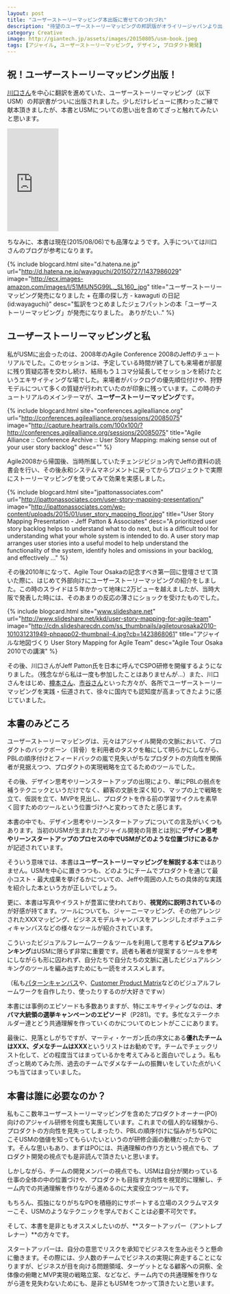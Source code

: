 ```yaml
---
layout: post
title: "ユーザーストーリーマッピング本出版に寄せてのつれづれ"
description: "待望のユーザーストーリーマッピングの邦訳版がオライリージャパンより出版されました。ユーザーストーリーマッピングとの出会いから、本書の見どころについてつれづれなるままに書いてみました。"
category: Creative
image: http://giantech.jp/assets/images/20150805/usm-book.jpeg
tags: [アジャイル, ユーザーストーリーマッピング, デザイン, プロダクト開発]
---
```


## 祝！ユーザーストーリーマッピング出版！

[川口さん](https://twitter.com/kawaguti)を中心に翻訳を進めていた、ユーザーストーリーマッピング（以下USM）の邦訳書がついに出版されました。少しだけレビューに携わったご縁で献本頂きましたが、本書とUSMについての思い出を含めてざっと触れてみたいと思います。

<iframe src="http://rcm-fe.amazon-adsystem.com/e/cm?lt1=_blank&bc1=000000&IS2=1&bg1=FFFFFF&fc1=000000&lc1=0000FF&t=giantech-22&o=9&p=8&l=as4&m=amazon&f=ifr&ref=ss_til&asins=4873117321" style="width:120px;height:240px;" scrolling="no" marginwidth="0" marginheight="0" frameborder="0"></iframe>

ちなみに、本書は現在(2015/08/06)でも品薄なようです。入手については川口さんのブログが参考になります。

{% include blogcard.html site="d.hatena.ne.jp" url="http://d.hatena.ne.jp/wayaguchi/20150727/1437986029" image="http://ecx.images-amazon.com/images/I/51MlUN5G99L._SL160_.jpg" title="ユーザーストーリーマッピング発売になりました + 在庫の探し方 - kawaguti の日記　(id:wayaguchi)" desc="監訳をつとめましたジェフパットンの本「ユーザーストーリーマッピング」が発売になりました。  ありがたい.." %}


## ユーザーストーリーマッピングと私

私がUSMに出会ったのは、2008年のAgile Conference 2008のJeffのチュートリアルでした。このセッションは、予定している時間が終了しても来場者が部屋に残り質疑応答を交わし続け、結局もう１コマ分延長してセッションを続けたというエキサイティングな場でした。来場者がバックログの優先順位付けや、狩野モデルについて多くの質疑が行われていたのが印象に残っています。この時のチュートリアルのメインテーマが、**ユーザーストーリーマッピング**です。

{% include blogcard.html site="conferences.agilealliance.org" url="http://conferences.agilealliance.org/sessions/20085075" image="http://capture.heartrails.com/100x100/?http://conferences.agilealliance.org/sessions/20085075" title="Agile Alliance :: Conference Archive :: User Story Mapping: making sense out of your user story backlog" desc="" %}

Agile2008から帰国後、当時所属していたチェンジビジョン内でJeffの資料の読書会を行い、その後永和システムマネジメントに戻ってからプロジェクトで実際にストーリーマッピングを使ってみて効果を実感しました。

{% include blogcard.html site="jpattonassociates.com" url="http://jpattonassociates.com/user-story-mapping-presentation/" image="http://jpattonassociates.com/wp-content/uploads/2015/01/user_story_mapping_floor.jpg" title="User Story Mapping Presentation - Jeff Patton & Associates" desc="A prioritized user story backlog helps to understand what to do next, but is a difficult tool for understanding what your whole system is intended to do. A user story map arranges user stories into a useful model to help understand the functionality of the system, identify holes and omissions in your backlog, and effectively …" %}

その後2010年になって、Agile Tour Osakaの記念すべき第一回に登壇させて頂いた際に、はじめて外部向けにユーザーストーリーマッピングの紹介をしました。この時のスライドは５年かかって地味に2万ビューを越えましたが、当時大阪で発表した時には、そのあまりの反応の薄さにショックを受けたものでした。

{% include blogcard.html site="www.slideshare.net" url="http://www.slideshare.net/kkd/user-story-mapping-for-agile-team" image="http://cdn.slidesharecdn.com/ss_thumbnails/agiletourosaka2010-101031231949-phpapp02-thumbnail-4.jpg?cb=1423868061" title="アジャイルな地図づくり User Story Mapping for Agile Team" desc="Agile Tour Osaka 2010での講演" %}

その後、川口さんがJeff Patton氏を日本に呼んでCSPO研修を開催するようになりました。（残念ながら私は一度も参加したことはありませんが…）また、川口さんをはじめ、[樽本さん](http://www.usablog.jp/)、[市谷さん](https://twitter.com/papanda)といった方々が、各所でユーザーストーリーマッピングを実践・伝道されて、徐々に国内でも認知度が高まってきたように感じていました。

## 本書のみどころ

ユーザーストーリーマッピングは、元々はアジャイル開発の文脈において、ブロダクトのバックボーン（背骨）を利用者のタスクを軸にして明らかにしながら、PBLの順序付けとフィードバックの嵐で見失いがちなプロダクトの方向性を関係者が見据えつつ、プロダクトの実現戦略を立てるためのツールでした。

その後、デザイン思考やリーンスタートアップの出現により、単にPBLの弱点を補うテクニックというだけでなく、顧客の文脈を深く知り、マップの上で戦略を立て、仮説を立て、MVPを見出し、プロダクトを作る前の学習サイクルを素早く回すためのツールという位置づけへと変わってきたと感じます。

本書の中でも、デザイン思考やリーンスタートアップについての言及がいくつもあります。当初のUSMが生まれたアジャイル開発の背景とは別に**デザイン思考やリーンスタートアップのプロセスの中でUSMがどのような位置づけにあるか**が記述されています。

そういう意味では、本書は**ユーザーストーリーマッピングを解説する本**ではありません。USMを中心に置きつつも、どのようにチームでプロダクトを通じて最小コスト・最大成果を挙げるかについての、Jeffや周囲の人たちの具体的な実践を紹介した本という方が正しいでしょう。

更に、本書は写真やイラストが豊富に使われており、**視覚的に説明されている**のが好感が持てます。ツールについても、ジャーニーマッピング、その他アレンジされたXXXマッピング、ビジネスモデルキャンバスをアレンジしたオポチュニティキャンバスなどの様々なツールが紹介されています。

こういったビジュアルフレームワーク＆ツールを利用して思考する**ビジュアルシンキング**はUSMに限らず非常に重要です。読者も著者が提案するツールを参考にしながらも形に囚われず、自分たちで自分たちの文脈に適したビジュアルシンキングのツールを編み出すためにも一読をオススメします。

（私も[パターンキャンバス](http://www.slideshare.net/kkd/pattern-canvas)や、[Customer Product Matrix](http://www.slideshare.net/kkd/customer-product-matrix)などのビジュアルフレームワークを自作したり、使ったりするのが大好きですｗ）

本書には事例のエピソードも多数ありますが、特にエキサイティングなのは、**オバマ大統領の選挙キャンペーンのエピソード**（P281)。です。多忙なステークホルダー達とどう共通理解を作っていくのかについてのヒントがここにあります。

最後に、見落としがちですが、マーティ・ケーガン氏の序文にある**優れたチームはXXX、ダメなチームはXXX**というリストはお勧めです。チームでチェックリスト化して、どの程度当てはまっているかを考えてみると面白いでしょう。私もざっと眺めてみた所、過去のチームでダメなチームの振舞いをしていた点がいくつも当てはまっていました。

## 本書は誰に必要なのか？

私もここ数年ユーザーストーリーマッピングを含めたプロダクトオーナー(PO)向けのアジャイル研修を何度も実施しています。これまでの個人的な経験から、プロダクトの方向性を見失ってしまったり、PBLの順序付けに悩みがちなPOにこそUSMの価値を知ってもらいたいというのが研修企画の動機だったからです。そんな思いもあり、まずはPOには、共通理解の作り方という視点でも、プロダクト開発の視点でも是非読んで頂きたいと思います。

しかしながら、チームの開発メンバーの視点でも、USMは自分が関わっている仕事の全体の中の位置づけや、プロダクトも目指す方向性を視覚的に理解し、チーム内での共通理解を作りながら進めるのに大変役立つツールです。

もちろん、孤独になりがちなPOを積極的にサポートする立場のスクラムマスターこそ、USMのようなテクニックを学んでおくことは必要不可欠です。

そして、本書を是非ともオススメしたいのが、**スタートアッパー（アントレプレナー）**の方々です。

スタートアッパーは、自分の意思でリスクを承知でビジネスを生み出そうと懸命に働きます。その際には、少人数のチームでビジネスの実現に奔走することになりますが、ビジネスが目を向ける問題領域、ターゲットとなる顧客への洞察、全体像の俯瞰とMVP実現の戦略立案、などなど、チーム内での共通理解を作りながら道を見失わないためにも、是非ともUSMをつかって頂きたいと思います。

